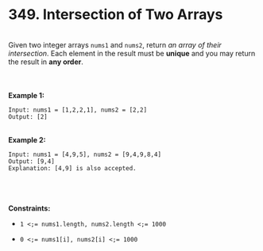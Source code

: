 # 349. Intersection of Two Arrays

<br />Given two integer arrays `nums1` and `nums2`, return <em>an array of their intersection</em>. Each element in the result must be **unique** and you may return the result in **any order**.<br />
<br /> <br />
<br />**Example 1:**<br />
```
Input: nums1 = [1,2,2,1], nums2 = [2,2]
Output: [2]
```
<br />**Example 2:**<br />
```
Input: nums1 = [4,9,5], nums2 = [9,4,9,8,4]
Output: [9,4]
Explanation: [4,9] is also accepted.
```
<br /> <br />
<br />**Constraints:**<br />

* `1 <;= nums1.length, nums2.length <;= 1000`

* `0 <;= nums1[i], nums2[i] <;= 1000`